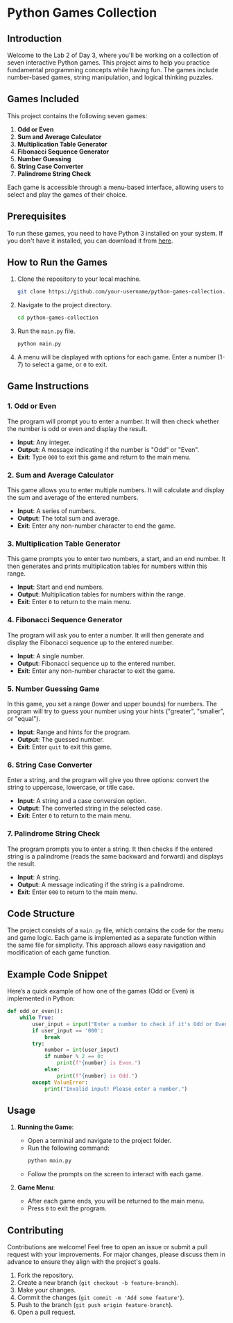 
# **Python Games Collection**

## **Introduction**
Welcome to the Lab 2 of Day 3, where you'll be working on a collection of seven interactive Python games. This project aims to help you practice fundamental programming concepts while having fun. The games include number-based games, string manipulation, and logical thinking puzzles.

## **Games Included**
This project contains the following seven games:
1. **Odd or Even**
2. **Sum and Average Calculator**
3. **Multiplication Table Generator**
4. **Fibonacci Sequence Generator**
5. **Number Guessing**
6. **String Case Converter**
7. **Palindrome String Check**

Each game is accessible through a menu-based interface, allowing users to select and play the games of their choice.

## **Prerequisites**
To run these games, you need to have Python 3 installed on your system. If you don't have it installed, you can download it from [here](https://www.python.org/downloads/).

## **How to Run the Games**
1. Clone the repository to your local machine.
   ```bash
   git clone https://github.com/your-username/python-games-collection.git
   ```
2. Navigate to the project directory.
   ```bash
   cd python-games-collection
   ```
3. Run the `main.py` file.
   ```bash
   python main.py
   ```
4. A menu will be displayed with options for each game. Enter a number (1-7) to select a game, or `0` to exit.

## **Game Instructions**

### 1. **Odd or Even**
The program will prompt you to enter a number. It will then check whether the number is odd or even and display the result.

- **Input**: Any integer.
- **Output**: A message indicating if the number is "Odd" or "Even".
- **Exit**: Type `000` to exit this game and return to the main menu.

### 2. **Sum and Average Calculator**
This game allows you to enter multiple numbers. It will calculate and display the sum and average of the entered numbers.

- **Input**: A series of numbers.
- **Output**: The total sum and average.
- **Exit**: Enter any non-number character to end the game.

### 3. **Multiplication Table Generator**
This game prompts you to enter two numbers, a start, and an end number. It then generates and prints multiplication tables for numbers within this range.

- **Input**: Start and end numbers.
- **Output**: Multiplication tables for numbers within the range.
- **Exit**: Enter `0` to return to the main menu.

### 4. **Fibonacci Sequence Generator**
The program will ask you to enter a number. It will then generate and display the Fibonacci sequence up to the entered number.

- **Input**: A single number.
- **Output**: Fibonacci sequence up to the entered number.
- **Exit**: Enter any non-number character to exit the game.

### 5. **Number Guessing Game**
In this game, you set a range (lower and upper bounds) for numbers. The program will try to guess your number using your hints ("greater", "smaller", or "equal").

- **Input**: Range and hints for the program.
- **Output**: The guessed number.
- **Exit**: Enter `quit` to exit this game.

### 6. **String Case Converter**
Enter a string, and the program will give you three options: convert the string to uppercase, lowercase, or title case.

- **Input**: A string and a case conversion option.
- **Output**: The converted string in the selected case.
- **Exit**: Enter `0` to return to the main menu.

### 7. **Palindrome String Check**
The program prompts you to enter a string. It then checks if the entered string is a palindrome (reads the same backward and forward) and displays the result.

- **Input**: A string.
- **Output**: A message indicating if the string is a palindrome.
- **Exit**: Enter `000` to return to the main menu.

## **Code Structure**
The project consists of a `main.py` file, which contains the code for the menu and game logic. Each game is implemented as a separate function within the same file for simplicity. This approach allows easy navigation and modification of each game function.

## **Example Code Snippet**
Here’s a quick example of how one of the games (Odd or Even) is implemented in Python:

```python
def odd_or_even():
    while True:
        user_input = input("Enter a number to check if it's Odd or Even (or type '000' to exit): ")
        if user_input == '000':
            break
        try:
            number = int(user_input)
            if number % 2 == 0:
                print(f"{number} is Even.")
            else:
                print(f"{number} is Odd.")
        except ValueError:
            print("Invalid input! Please enter a number.")
```

## **Usage**
1. **Running the Game**:
   - Open a terminal and navigate to the project folder.
   - Run the following command:
     ```bash
     python main.py
     ```
   - Follow the prompts on the screen to interact with each game.

2. **Game Menu**:
   - After each game ends, you will be returned to the main menu.
   - Press `0` to exit the program.

## **Contributing**
Contributions are welcome! Feel free to open an issue or submit a pull request with your improvements. For major changes, please discuss them in advance to ensure they align with the project's goals.

1. Fork the repository.
2. Create a new branch (`git checkout -b feature-branch`).
3. Make your changes.
4. Commit the changes (`git commit -m 'Add some feature'`).
5. Push to the branch (`git push origin feature-branch`).
6. Open a pull request.
